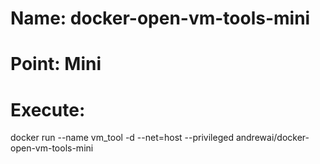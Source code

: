 # Name: docker-open-vm-tools-mini
# Point: Mini
# Execute:  
docker run --name vm_tool -d --net=host --privileged andrewai/docker-open-vm-tools-mini
